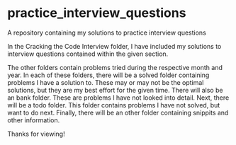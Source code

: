 # practice_interview_questions
A repository containing my solutions to practice interview questions

In the Cracking the Code Interview folder, I have included my solutions to interview questions contained within the given section. 

The other folders contain problems tried during the respective month and year. In each of these folders,
there will be a solved folder containing problems I have a solution to. These may or may not be the optimal solutions,
but they are my best effort for the given time. There will also be an bank folder. These are problems I have not looked into detail. Next, there will be a todo folder. This folder contains problems I have not solved, but want to do next. Finally, there will be an other folder containing snippits and other information. 

Thanks for viewing!
